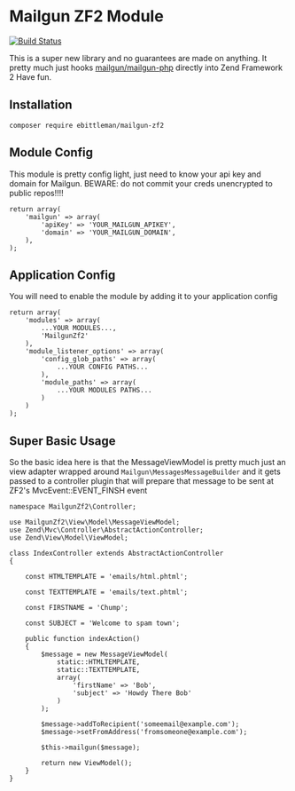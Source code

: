 # Mailgun ZF2 Module
[![Build Status](https://travis-ci.org/ebittleman/mailgun-zf2.svg?branch=master)](https://travis-ci.org/ebittleman/mailgun-zf2)

This is a super new library and no guarantees are made on anything. 
It pretty much just hooks 
[mailgun/mailgun-php](https://github.com/mailgun/mailgun-php) 
directly into Zend Framework 2 Have fun.

## Installation

    composer require ebittleman/mailgun-zf2

## Module Config

This module is pretty config light, just need to know your api key and
domain for Mailgun. BEWARE: do not commit your creds unencrypted to 
public repos!!!!

    return array(
        'mailgun' => array(
            'apiKey' => 'YOUR_MAILGUN_APIKEY',
            'domain' => 'YOUR_MAILGUN_DOMAIN',
        ),
    );

## Application Config

You will need to enable the module by adding it to your application config

    return array(
        'modules' => array(
            ...YOUR MODULES...,
            'MailgunZf2'
        ),
        'module_listener_options' => array(
            'config_glob_paths' => array(
                ...YOUR CONFIG PATHS...
            ),
            'module_paths' => array(
                ...YOUR MODULES PATHS...
            )
        )
    );

## Super Basic Usage

So the basic idea here is that the MessageViewModel is pretty much just an
view adapter wrapped around `Mailgun\MessagesMessageBuilder` and it gets passed
to a controller plugin that will prepare that message to be sent at ZF2's MvcEvent::EVENT_FINSH
event

    namespace MailgunZf2\Controller;

    use MailgunZf2\View\Model\MessageViewModel;
    use Zend\Mvc\Controller\AbstractActionController;
    use Zend\View\Model\ViewModel;

    class IndexController extends AbstractActionController
    {
    
        const HTMLTEMPLATE = 'emails/html.phtml';
    
        const TEXTTEMPLATE = 'emails/text.phtml';
    
        const FIRSTNAME = 'Chump';
    
        const SUBJECT = 'Welcome to spam town';
    
        public function indexAction()
        {
            $message = new MessageViewModel(
                static::HTMLTEMPLATE,
                static::TEXTTEMPLATE,
                array(
                    'firstName' => 'Bob',
                    'subject' => 'Howdy There Bob'
                )
            );
            
            $message->addToRecipient('someemail@example.com');
            $message->setFromAddress('fromsomeone@example.com');
    
            $this->mailgun($message);
    
            return new ViewModel();
        }
    }

